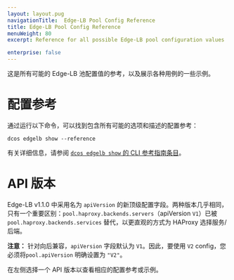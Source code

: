 ```yaml
---
layout: layout.pug
navigationTitle:  Edge-LB Pool Config Reference
title: Edge-LB Pool Config Reference
menuWeight: 80
excerpt: Reference for all possible Edge-LB pool configuration values

enterprise: false
---
```


这是所有可能的 Edge-LB 池配置值的参考，以及展示各种用例的一些示例。

# 配置参考

通过运行以下命令，可以找到包含所有可能的选项和描述的配置参考：

```
dcos edgelb show --reference
```

有关详细信息，请参阅 [`dcos edgelb show` 的 CLI 参考指南条目](/1.1/cli-reference/dcos-edgelb-show/)。

# API 版本

Edge-LB v1.1.0 中采用名为 `apiVersion` 的新顶级配置字段。两种版本几乎相同，只有一个重要区别：`pool.haproxy.backends.servers`（apiVersion `V1`）已被 `pool.haproxy.backends.services` 替代，以更直观的方式为 HAProxy 选择服务/后端。

**注意：** 针对向后兼容，`apiVersion` 字段默认为 `V1`。因此，要使用 `V2` config，您必须将`pool.apiVersion` 明确设置为 `"V2"`。

在左侧选择一个 API 版本以查看相应的配置参考或示例。
